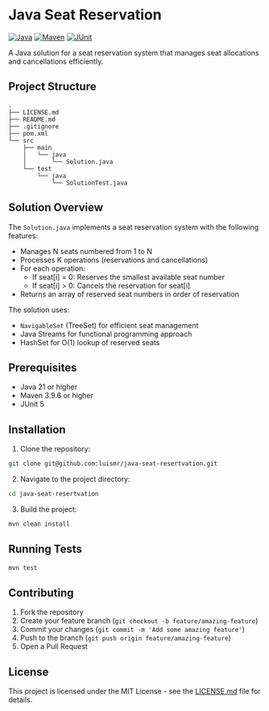 # Java Seat Reservation

[![Java](https://img.shields.io/badge/Java-21-blue.svg)](https://www.oracle.com/java/)
[![Maven](https://img.shields.io/badge/Maven-3.9.6-blue.svg)](https://maven.apache.org/)
[![JUnit](https://img.shields.io/badge/JUnit-5-blue.svg)](https://junit.org/junit5/)

A Java solution for a seat reservation system that manages seat allocations and cancellations efficiently.

## Project Structure

```
.
├── LICENSE.md
├── README.md
├── .gitignore
├── pom.xml
└── src
    ├── main
    │   └── java
    │       └── Solution.java
    └── test
        └── java
            └── SolutionTest.java
```

## Solution Overview

The `Solution.java` implements a seat reservation system with the following features:

- Manages N seats numbered from 1 to N
- Processes K operations (reservations and cancellations)
- For each operation:
  - If seat[i] = 0: Reserves the smallest available seat number
  - If seat[i] > 0: Cancels the reservation for seat[i]
- Returns an array of reserved seat numbers in order of reservation

The solution uses:
- `NavigableSet` (TreeSet) for efficient seat management
- Java Streams for functional programming approach
- HashSet for O(1) lookup of reserved seats

## Prerequisites

- Java 21 or higher
- Maven 3.9.6 or higher
- JUnit 5

## Installation

1. Clone the repository:
```bash
git clone git@github.com:luismr/java-seat-resertvation.git
```

2. Navigate to the project directory:
```bash
cd java-seat-resertvation
```

3. Build the project:
```bash
mvn clean install
```

## Running Tests

```bash
mvn test
```

## Contributing

1. Fork the repository
2. Create your feature branch (`git checkout -b feature/amazing-feature`)
3. Commit your changes (`git commit -m 'Add some amazing feature'`)
4. Push to the branch (`git push origin feature/amazing-feature`)
5. Open a Pull Request

## License

This project is licensed under the MIT License - see the [LICENSE.md](LICENSE.md) file for details. 